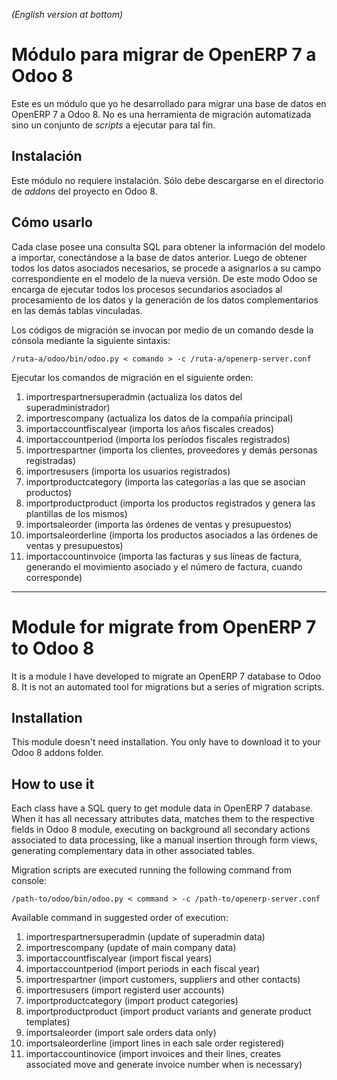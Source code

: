 _(English version at bottom)_

# Módulo para migrar de OpenERP 7 a Odoo 8
Este es un módulo que yo he desarrollado para migrar una base de datos en OpenERP 7 a Odoo 8. No es una herramienta de migración automatizada sino un conjunto de _scripts_ a ejecutar para tal fin.

## Instalación
Este módulo no requiere instalación. Sólo debe descargarse en el directorio de _addons_ del proyecto en Odoo 8.

## Cómo usarlo
Cada clase posee una consulta SQL para obtener la información del modelo a importar, conectándose a la base de datos anterior. Luego de obtener todos los datos asociados necesarios, se procede a asignarlos a su campo correspondiente en el modelo de la nueva versión. De este modo Odoo se encarga de ejecutar todos los procesos secundarios asociados al procesamiento de los datos y la generación de los datos complementarios en las demás tablas vinculadas.

Los códigos de migración se invocan por medio de un comando desde la cónsola mediante la siguiente sintaxis:

`/ruta-a/odoo/bin/odoo.py < comando > -c /ruta-a/openerp-server.conf`

Ejecutar los comandos de migración en el siguiente orden:

1. importrespartnersuperadmin (actualiza los datos del superadministrador)
2. importrescompany (actualiza los datos de la compañía principal)
3. importaccountfiscalyear (importa los años fiscales creados)
4. importaccountperiod (importa los períodos fiscales registrados)
5. importrespartner (importa los clientes, proveedores y demás personas registradas)
6. importresusers (importa los usuarios registrados)
7. importproductcategory (importa las categorías a las que se asocian productos)
8. importproductproduct (importa los productos registrados y genera las plantillas de los mismos)
9. importsaleorder (importa las órdenes de ventas y presupuestos)
10. importsaleorderline (importa los productos asociados a las órdenes de ventas y presupuestos)
11. importaccountinvoice (importa las facturas y sus líneas de factura, generando el movimiento asociado y el número de factura, cuando corresponde)

------------------------------------

# Module for migrate from OpenERP 7 to Odoo 8
It is a module I have developed to migrate an OpenERP 7 database to Odoo 8. It is not an automated tool for migrations but a series of migration scripts.

## Installation
This module doesn't need installation. You only have to download it to your Odoo 8 addons folder.

## How to use it
Each class have a SQL query to get module data in OpenERP 7 database. When it has all necessary attributes data, matches them to the respective fields in Odoo 8 module, executing on background all secondary actions associated to data processing, like a manual insertion through form views, generating complementary data in other associated tables.

Migration scripts are executed running the following command from console:

`/path-to/odoo/bin/odoo.py < command > -c /path-to/openerp-server.conf`

Available command in suggested order of execution:

1. importrespartnersuperadmin (update of superadmin data)
2. importrescompany (update of main company data)
3. importaccountfiscalyear (import fiscal years)
4. importaccountperiod (import periods in each fiscal year)
5. importrespartner (import customers, suppliers and other contacts)
6. importresusers (import registerd user accounts)
7. importproductcategory (import product categories)
8. importproductproduct (import product variants and generate product templates)
9. importsaleorder (import sale orders data only)
10. importsaleorderline (import lines in each sale order registered)
11. importaccountinovice (import invoices and their lines, creates associated move and generate invoice number when is necessary)
